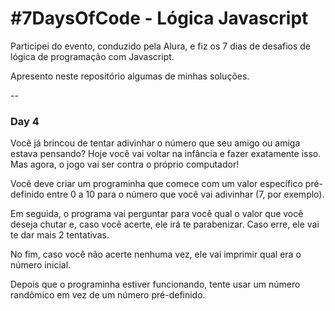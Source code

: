 # #7DaysOfCode - Lógica Javascript
Participei do evento, conduzido pela Alura, e fiz os 7 dias de desafios de lógica de programação com Javascript.

Apresento neste repositório algumas de minhas soluções.

--

### Day 4

  Você já brincou de tentar adivinhar o número que seu amigo ou amiga estava pensando? Hoje você vai voltar na infância e fazer exatamente isso. Mas agora, o jogo vai ser contra o próprio computador!

  Você deve criar um programinha que comece com um valor específico pré-definido entre 0 a 10 para o número que você vai adivinhar (7, por exemplo).

  Em seguida, o programa vai perguntar para você qual o valor que você deseja chutar e, caso você acerte, ele irá te parabenizar. Caso erre, ele vai te dar mais 2 tentativas.

  No fim, caso você não acerte nenhuma vez, ele vai imprimir qual era o número inicial.

  Depois que o programinha estiver funcionando, tente usar um número randômico em vez de um número pré-definido.
